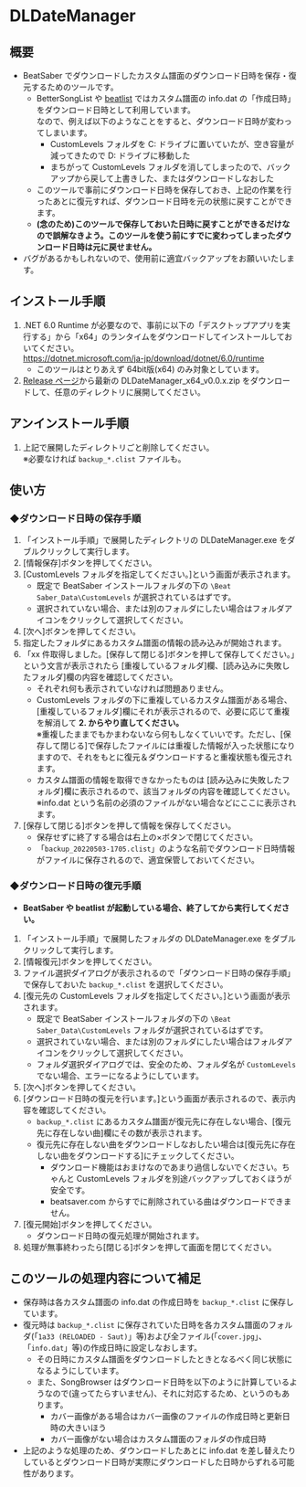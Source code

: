# DLDateManager

## 概要
- BeatSaber でダウンロードしたカスタム譜面のダウンロード日時を保存・復元するためのツールです。
  - BetterSongList や [beatlist](https://github.com/ranmd9a/beatlist/releases/latest) ではカスタム譜面の info.dat の「作成日時」をダウンロード日時として利用しています。  
    なので、例えば以下のようなことをすると、ダウンロード日時が変わってしまいます。
    - CustomLevels フォルダを C: ドライブに置いていたが、空き容量が減ってきたので D: ドライブに移動した
    - まちがって CustomLevels フォルダを消してしまったので、バックアップから戻して上書きした、またはダウンロードしなおした
  - このツールで事前にダウンロード日時を保存しておき、上記の作業を行ったあとに復元すれば、ダウンロード日時を元の状態に戻すことができます。
  - **(念のため)このツールで保存しておいた日時に戻すことができるだけなので誤解なきよう。このツールを使う前にすでに変わってしまったダウンロード日時は元に戻せません。**
- バグがあるかもしれないので、使用前に適宜バックアップをお願いいたします。

## インストール手順
1. .NET 6.0 Runtime が必要なので、事前に以下の「デスクトップアプリを実行する」から「x64」のランタイムをダウンロードしてインストールしておいてください。  
   https://dotnet.microsoft.com/ja-jp/download/dotnet/6.0/runtime
   - このツールはとりあえず 64bit版(x64) のみ対象としています。
2. [Release ページ](https://github.com/ranmd9a/DLDateManager/releases/latest)から最新の DLDateManager_x64_v0.0.x.zip をダウンロードして、任意のディレクトリに展開してください。

## アンインストール手順
1. 上記で展開したディレクトリごと削除してください。  
  ※必要なければ `backup_*.clist` ファイルも。

## 使い方

### ◆ダウンロード日時の保存手順
1. 「インストール手順」で展開したディレクトリの DLDateManager.exe をダブルクリックして実行します。
2. [情報保存]ボタンを押してください。
3. [CustomLevels フォルダを指定してください。]という画面が表示されます。
   - 既定で BeatSaber インストールフォルダの下の `\Beat Saber_Data\CustomLevels` が選択されているはずです。
   - 選択されていない場合、または別のフォルダにしたい場合はフォルダアイコンをクリックして選択してください。
4. [次へ]ボタンを押してください。
5. 指定したフォルダにあるカスタム譜面の情報の読み込みが開始されます。
6. 「xx 件取得しました。[保存して閉じる]ボタンを押して保存してください。」という文言が表示されたら [重複しているフォルダ]欄、[読み込みに失敗したフォルダ]欄の内容を確認してください。
   - それぞれ何も表示されていなければ問題ありません。
   - CustomLevels フォルダの下に重複しているカスタム譜面がある場合、[重複しているフォルダ]欄にそれが表示されるので、必要に応じて重複を解消して **2. からやり直してください。**  
    ※重複したままでもかまわないなら何もしなくていいです。ただし、[保存して閉じる]で保存したファイルには重複した情報が入った状態になりますので、それをもとに復元＆ダウンロードすると重複状態も復元されます。
   - カスタム譜面の情報を取得できなかったものは [読み込みに失敗したフォルダ]欄に表示されるので、該当フォルダの内容を確認してください。  
    ※info.dat という名前の必須のファイルがない場合などにここに表示されます。
7. [保存して閉じる]ボタンを押して情報を保存してください。
   - 保存せずに終了する場合は右上の×ボタンで閉じてください。
   - 「`backup_20220503-1705.clist`」のような名前でダウンロード日時情報がファイルに保存されるので、適宜保管しておいてください。

### ◆ダウンロード日時の復元手順

- **BeatSaber や beatlist が起動している場合、終了してから実行してください。**

1. 「インストール手順」で展開したフォルダの DLDateManager.exe をダブルクリックして実行します。
2. [情報復元]ボタンを押してください。
3. ファイル選択ダイアログが表示されるので「ダウンロード日時の保存手順」で保存しておいた `backup_*.clist` を選択してください。
4. [復元先の CustomLevels フォルダを指定してください。]という画面が表示されます。
   - 既定で BeatSaber インストールフォルダの下の `\Beat Saber_Data\CustomLevels` フォルダが選択されているはずです。
   - 選択されていない場合、または別のフォルダにしたい場合はフォルダアイコンをクリックして選択してください。
   - フォルダ選択ダイアログでは、安全のため、フォルダ名が `CustomLevels` でない場合、エラーになるようにしています。
5. [次へ]ボタンを押してください。
6. [ダウンロード日時の復元を行います。]という画面が表示されるので、表示内容を確認してください。
   - `backup_*.clist` にあるカスタム譜面が復元先に存在しない場合、[復元先に存在しない曲]欄にその数が表示されます。
   - 復元先に存在しない曲をダウンロードしなおしたい場合は[復元先に存在しない曲をダウンロードする]にチェックしてください。
     - ダウンロード機能はおまけなのであまり過信しないでください。ちゃんと CustomLevels フォルダを別途バックアップしておくほうが安全です。
     - beatsaver.com からすでに削除されている曲はダウンロードできません。
7. [復元開始]ボタンを押してください。
   - ダウンロード日時の復元処理が開始されます。
8. 処理が無事終わったら[閉じる]ボタンを押して画面を閉じてください。


## このツールの処理内容について補足
- 保存時は各カスタム譜面の info.dat の作成日時を `backup_*.clist` に保存しています。
- 復元時は `backup_*.clist` に保存されていた日時を各カスタム譜面のフォルダ(「`1a33 (RELOADED - Saut)`」等)および全ファイル(「`cover.jpg`」、「`info.dat`」等)の作成日時に設定しなおします。
  - その日時にカスタム譜面をダウンロードしたときとなるべく同じ状態になるようにしています。
  - また、SongBrowser はダウンロード日時を以下のように計算しているようなので(違ってたらすいません)、それに対応するため、というのもあります。
    - カバー画像がある場合はカバー画像のファイルの作成日時と更新日時の大きいほう
    - カバー画像がない場合はカスタム譜面のフォルダの作成日時
- 上記のような処理のため、ダウンロードしたあとに info.dat を差し替えたりしているとダウンロード日時が実際にダウンロードした日時からずれる可能性があります。
